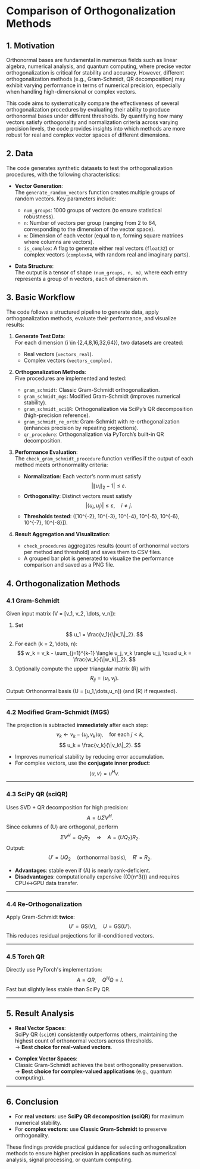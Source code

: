 # Comparison of Orthogonalization Methods

## 1. Motivation
Orthonormal bases are fundamental in numerous fields such as linear algebra, numerical analysis, and quantum computing, where precise vector orthogonalization is critical for stability and accuracy. However, different orthogonalization methods (e.g., Gram-Schmidt, QR decomposition) may exhibit varying performance in terms of numerical precision, especially when handling high-dimensional or complex vectors. 

This code aims to systematically compare the effectiveness of several orthogonalization procedures by evaluating their ability to produce orthonormal bases under different thresholds. By quantifying how many vectors satisfy orthogonality and normalization criteria across varying precision levels, the code provides insights into which methods are more robust for real and complex vector spaces of different dimensions.

## 2. Data
The code generates synthetic datasets to test the orthogonalization procedures, with the following characteristics:

- **Vector Generation**:  
  The `generate_random_vectors` function creates multiple groups of random vectors. Key parameters include:
  - `num_groups`: 1000 groups of vectors (to ensure statistical robustness).  
  - `n`: Number of vectors per group (ranging from 2 to 64, corresponding to the dimension of the vector space).  
  - `m`: Dimension of each vector (equal to n, forming square matrices where columns are vectors).  
  - `is_complex`: A flag to generate either real vectors (`float32`) or complex vectors (`complex64`, with random real and imaginary parts).  

- **Data Structure**:  
  The output is a tensor of shape `(num_groups, n, m)`, where each entry represents a group of n vectors, each of dimension m.

## 3. Basic Workflow
The code follows a structured pipeline to generate data, apply orthogonalization methods, evaluate their performance, and visualize results:

1. **Generate Test Data**:  
   For each dimension \(i \in \{2,4,8,16,32,64\}\), two datasets are created:
   - Real vectors (`vectors_real`).
   - Complex vectors (`vectors_complex`).

2. **Orthogonalization Methods**:  
   Five procedures are implemented and tested:
   - `gram_schmidt`: Classic Gram-Schmidt orthogonalization.  
   - `gram_schmidt_mgs`: Modified Gram-Schmidt (improves numerical stability).  
   - `gram_schmidt_sciQR`: Orthogonalization via SciPy’s QR decomposition (high-precision reference).  
   - `gram_schmidt_re_orth`: Gram-Schmidt with re-orthogonalization (enhances precision by repeating projections).  
   - `qr_procedure`: Orthogonalization via PyTorch’s built-in QR decomposition.  

3. **Performance Evaluation**:  
   The `check_gram_schmidt_procedure` function verifies if the output of each method meets orthonormality criteria:
   - **Normalization**: Each vector’s norm must satisfy  
     $$
     |\|u_i\|_2 - 1| \le \varepsilon.
     $$
   - **Orthogonality**: Distinct vectors must satisfy  
     $$
     |\langle u_i, u_j \rangle| \le \varepsilon, \quad i \ne j.
     $$
   - **Thresholds tested**: \([10^{-2}, 10^{-3}, 10^{-4}, 10^{-5}, 10^{-6}, 10^{-7}, 10^{-8}]\).  

4. **Result Aggregation and Visualization**:  
   - `check_procedures` aggregates results (count of orthonormal vectors per method and threshold) and saves them to CSV files.  
   - A grouped bar plot is generated to visualize the performance comparison and saved as a PNG file.  

## 4. Orthogonalization Methods

### 4.1 Gram-Schmidt
Given input matrix \(V = [v_1, v_2, \dots, v_n]\):

1. Set  
$$
u_1 = \frac{v_1}{\|v_1\|_2}.
$$
2. For each \(k = 2, \dots, n\):  
$$
w_k = v_k - \sum_{j=1}^{k-1} \langle u_j, v_k \rangle u_j, \quad
u_k = \frac{w_k}{\|w_k\|_2}.
$$
3. Optionally compute the upper triangular matrix \(R\) with  
$$
R_{ij} = \langle u_i, v_j \rangle.
$$

Output: Orthonormal basis \(U = [u_1,\dots,u_n]\) (and \(R\) if requested).

---

### 4.2 Modified Gram-Schmidt (MGS)
The projection is subtracted **immediately** after each step:
$$
v_k \gets v_k - \langle u_j, v_k \rangle u_j, \quad \text{for each } j < k,
$$
$$
u_k = \frac{v_k}{\|v_k\|_2}.
$$
- Improves numerical stability by reducing error accumulation.  
- For complex vectors, use the **conjugate inner product**:  
$$
\langle u, v \rangle = u^H v.
$$

---

### 4.3 SciPy QR (sciQR)
Uses SVD + QR decomposition for high precision:
$$
A = U \Sigma V^H.
$$
Since columns of \(U\) are orthogonal, perform
$$
\Sigma V^H = Q_2 R_2 \quad \Longrightarrow \quad
A = (U Q_2) R_2.
$$
Output: 
$$
U' = U Q_2 \quad \text{(orthonormal basis)}, \quad
R' = R_2.
$$

- **Advantages**: stable even if \(A\) is nearly rank-deficient.  
- **Disadvantages**: computationally expensive (\(O(n^3)\)) and requires CPU↔GPU data transfer.

---

### 4.4 Re-Orthogonalization
Apply Gram-Schmidt **twice**:
$$
U' = \mathrm{GS}(V), \quad U = \mathrm{GS}(U').
$$
This reduces residual projections for ill-conditioned vectors.  

---

### 4.5 Torch QR
Directly use PyTorch's implementation:
$$
A = Q R, \quad Q^H Q = I.
$$
Fast but slightly less stable than SciPy QR.

---

## 5. Result Analysis

- **Real Vector Spaces**:  
  SciPy QR (`sciQR`) consistently outperforms others, maintaining the highest count of orthonormal vectors across thresholds.  
  → **Best choice for real-valued vectors**.  

- **Complex Vector Spaces**:  
  Classic Gram-Schmidt achieves the best orthogonality preservation.  
  → **Best choice for complex-valued applications** (e.g., quantum computing).  

---

## 6. Conclusion

- For **real vectors**: use **SciPy QR decomposition (sciQR)** for maximum numerical stability.  
- For **complex vectors**: use **Classic Gram-Schmidt** to preserve orthogonality.  

These findings provide practical guidance for selecting orthogonalization methods to ensure higher precision in applications such as numerical analysis, signal processing, or quantum computing.
